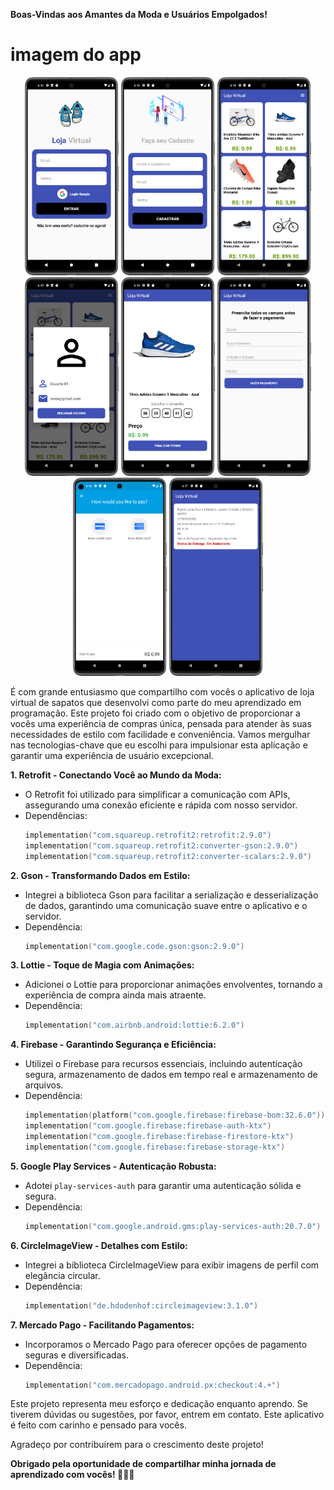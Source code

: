 **Boas-Vindas aos Amantes da Moda e Usuários Empolgados!**

# imagem do app
<div align="center">
  <img src="app/src/main/res/drawable/imagensApp/imglogin.png?raw=true" width="150">
  <img src="app/src/main/res/drawable/imagensApp/imgCadastro.png?raw=true" width="150">
  <img src="app/src/main/res/drawable/imagensApp/imgprincipal.png?raw=true" width="150">
  <img src="app/src/main/res/drawable/imagensApp/imgDetalhes.png?raw=true" width="150">
  <img src="app/src/main/res/drawable/imagensApp/imgDetalhesProduto.png?raw=true" width="150">
  <img src="app/src/main/res/drawable/imagensApp/imgEndereco.png?raw=true" width="150">
  <img src="app/src/main/res/drawable/imagensApp/imgPagamento.png?raw=true" width="150">
   <img src="app/src/main/res/drawable/imagensApp/imgPedidosEntrega.png?raw=true" width="150">
 

</div>

É com grande entusiasmo que compartilho com vocês o aplicativo de loja virtual de sapatos que desenvolvi como parte do meu aprendizado em programação. Este projeto foi criado com o objetivo de proporcionar a vocês uma experiência de compras única, pensada para atender às suas necessidades de estilo com facilidade e conveniência. Vamos mergulhar nas tecnologias-chave que eu escolhi para impulsionar esta aplicação e garantir uma experiência de usuário excepcional.

**1. Retrofit - Conectando Você ao Mundo da Moda:**
   - O Retrofit foi utilizado para simplificar a comunicação com APIs, assegurando uma conexão eficiente e rápida com nosso servidor.
   - Dependências:
     ```kotlin
     implementation("com.squareup.retrofit2:retrofit:2.9.0")
     implementation("com.squareup.retrofit2:converter-gson:2.9.0")
     implementation("com.squareup.retrofit2:converter-scalars:2.9.0")
     ```

**2. Gson - Transformando Dados em Estilo:**
   - Integrei a biblioteca Gson para facilitar a serialização e desserialização de dados, garantindo uma comunicação suave entre o aplicativo e o servidor.
   - Dependência:
     ```kotlin
     implementation("com.google.code.gson:gson:2.9.0")
     ```

**3. Lottie - Toque de Magia com Animações:**
   - Adicionei o Lottie para proporcionar animações envolventes, tornando a experiência de compra ainda mais atraente.
   - Dependência:
     ```kotlin
     implementation("com.airbnb.android:lottie:6.2.0")
     ```

**4. Firebase - Garantindo Segurança e Eficiência:**
   - Utilizei o Firebase para recursos essenciais, incluindo autenticação segura, armazenamento de dados em tempo real e armazenamento de arquivos.
   - Dependência:
     ```kotlin
     implementation(platform("com.google.firebase:firebase-bom:32.6.0"))
     implementation("com.google.firebase:firebase-auth-ktx")
     implementation("com.google.firebase:firebase-firestore-ktx")
     implementation("com.google.firebase:firebase-storage-ktx")
     ```

**5. Google Play Services - Autenticação Robusta:**
   - Adotei `play-services-auth` para garantir uma autenticação sólida e segura.
   - Dependência:
     ```kotlin
     implementation("com.google.android.gms:play-services-auth:20.7.0")
     ```

**6. CircleImageView - Detalhes com Estilo:**
   - Integrei a biblioteca CircleImageView para exibir imagens de perfil com elegância circular.
   - Dependência:
     ```kotlin
     implementation("de.hdodenhof:circleimageview:3.1.0")
     ```

**7. Mercado Pago - Facilitando Pagamentos:**
   - Incorporamos o Mercado Pago para oferecer opções de pagamento seguras e diversificadas.
   - Dependência:
     ```kotlin
     implementation("com.mercadopago.android.px:checkout:4.+")
     ```

Este projeto representa meu esforço e dedicação enquanto aprendo. Se tiverem dúvidas ou sugestões, por favor, entrem em contato. Este aplicativo é feito com carinho e pensado para vocês. 

Agradeço por contribuírem para o crescimento deste projeto!

**Obrigado pela oportunidade de compartilhar minha jornada de aprendizado com vocês! 🚀👟✨**
